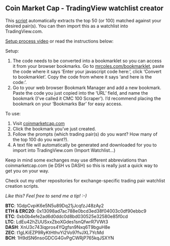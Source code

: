 ## Coin Market Cap - TradingView watchlist creator
This [script](https://github.com/cryptomius/cmc100/blob/master/coin-market-cap-tradingview-watchlist.js) automatically extracts the top 50 (or 100) matched against your desired pair(s). You can then import this as a watchlist into TradingView.com.

[Setup process video](https://www.dropbox.com/s/1brs28ywpe2sm6t/CMC%20scraper%20setup.mov?dl=1) or read the instructions below:

Setup:

1. The code needs to be converted into a bookmarklet so you can access it from your browser bookmarks. 
Go to [mrcoles.com/bookmarklet](https://mrcoles.com/bookmarklet/), paste the code where it says ‘Enter your javascript code here:’, click ‘Convert to bookmarklet’. Copy the code from where it says ‘and here is the code:’.
2. Go to your web browser Bookmark Manager and add a new bookmark. Paste the code you just copied into the ‘URL’ field, and name the bookmark (I’ve called it CMC 100 Scraper’). I’d recommend placing the bookmark on your ‘Bookmarks Bar’ for easy access.

To use:

1. Visit [coinmarketcap.com](http://www.coinmarketcap.com)
2. Click the bookmark you’ve just created.
3. Follow the prompts (which trading pair(s) do you want? How many of the top 100 do you want?).
4. A text file will automatically be generated and downloaded for you to import into TradingView.com (Import Watchlist…)

Keep in mind some exchanges may use different abbreviations than coinmarketcap.com (ie DSH vs DASH) so this is really just a quick way to get you on your way.

Check out my other repositories for exchange-specific trading pair watchlist creation scripts.

*Like this? Feel free to send me a tip! :-)*

**BTC**: 1GdpCvpiK6e5N5u89Dq21jJcqfzJ48zAy2  
**ETH & ERC20**: 0x13098ad7ac788e0bcd3ed38f04003c0df90ebbc9  
**ETC**: 0xb0b4efe2ad6d0ddc0d8bd030525e32580e85f0cd  
**LTC**: LdEu42hZUUSxxZboXGdes1snQfwrR7VWt3  
**DASH**: XnU3c743iqpros4YQgfsn9Nxq6T9bguH8e  
**ZEC**: t1gLKiEZP9RyKtHthvYi2Vo97fvJXL7YcMd  
**BCH**: 1H9dSN6nsoGDCG4GvPgCWRjP765kqJSXYN
